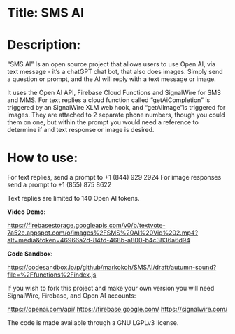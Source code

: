 <!-- @format -->

# Title: SMS AI

# Description:

“SMS AI” Is an open source project that allows users to use Open AI, via text message - it’s a chatGPT chat bot, that also does images. Simply send a question or prompt, and the AI will reply with a text message or image.

It uses the Open AI API, Firebase Cloud Functions and SignalWire for SMS and MMS. For text replies a cloud function called “getAiCompletion” is triggered by an SignalWire XLM web hook, and “getAiImage”is triggered for images. They are attached to 2 separate phone numbers, though you could them on one, but within the prompt you would need a reference to determine if and text response or image is desired.

# How to use:

For text replies, send a prompt to +1 (844) 929 2924
For image responses send a prompt to +1 (855) 875 8622

Text replies are limited to 140 Open AI tokens.

**Video Demo:**

https://firebasestorage.googleapis.com/v0/b/textvote-7a52e.appspot.com/o/images%2FSMS%20AI%20Vid%202.mp4?alt=media&token=46966a2d-84fd-468b-a800-b4c3836a6d94

**Code Sandbox:**

https://codesandbox.io/p/github/markokoh/SMSAI/draft/autumn-sound?file=%2Ffunctions%2Findex.js

If you wish to fork this project and make your own version you will need SignalWire, Firebase, and Open AI accounts:

https://openai.com/api/
https://firebase.google.com/
https://signalwire.com/

The code is made available through a GNU LGPLv3 license.
